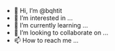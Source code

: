 - 👋 Hi, I’m @bqhtit
- 👀 I’m interested in ...
- 🌱 I’m currently learning ...
- 💞️ I’m looking to collaborate on ...
- 📫 How to reach me ...

<!---
bqhtit/bqhtit is a ✨ special ✨ repository because its `README.md` (this file) appears on your GitHub profile.
You can click the Preview link to take a look at your changes.
--->
